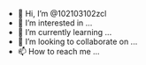 - 👋 Hi, I’m @102103102zcl
- 👀 I’m interested in ...
- 🌱 I’m currently learning ...
- 💞️ I’m looking to collaborate on ...
- 📫 How to reach me ...

<!---
102103102zcl/102103102zcl is a ✨ special ✨ repository because its `README.md` (this file) appears on your GitHub profile.
You can click the Preview link to take a look at your changes.
--->
